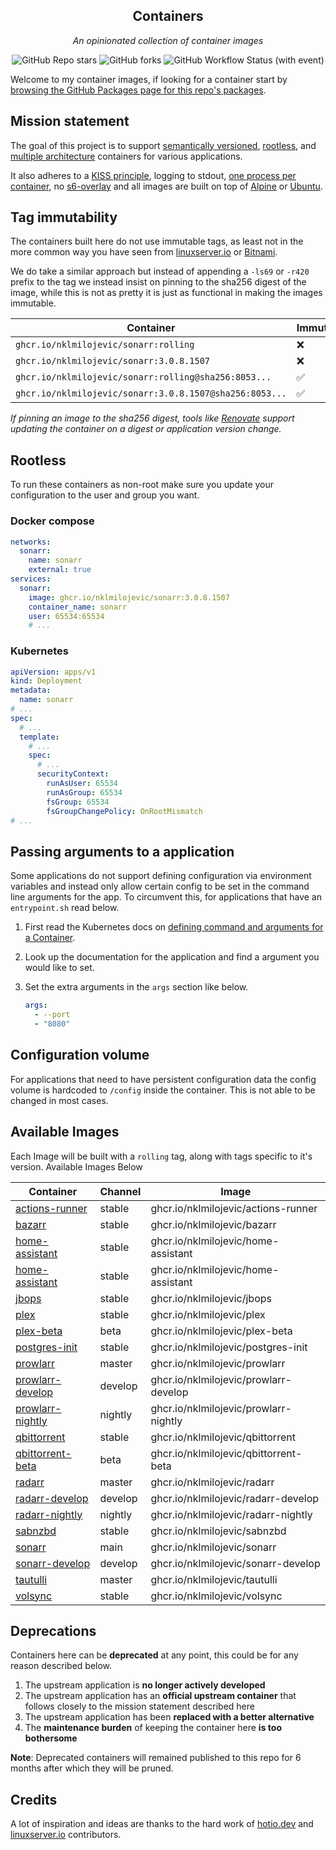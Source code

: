 <!---
NOTE: AUTO-GENERATED FILE
to edit this file, instead edit its template at: ./scripts/templates/README.md.j2
-->
<div align="center">


## Containers

_An opinionated collection of container images_

</div>

<div align="center">

![GitHub Repo stars](https://img.shields.io/github/stars/nklmilojevic/containers?style=for-the-badge)
![GitHub forks](https://img.shields.io/github/forks/nklmilojevic/containers?style=for-the-badge)
![GitHub Workflow Status (with event)](https://img.shields.io/github/actions/workflow/status/nklmilojevic/containers/release-scheduled.yaml?style=for-the-badge&label=Scheduled%20Release)

</div>

Welcome to my container images, if looking for a container start by [browsing the GitHub Packages page for this repo's packages](https://github.com/nklmilojevic?tab=packages&repo_name=containers).

## Mission statement

The goal of this project is to support [semantically versioned](https://semver.org/), [rootless](https://rootlesscontaine.rs/), and [multiple architecture](https://www.docker.com/blog/multi-arch-build-and-images-the-simple-way/) containers for various applications.

It also adheres to a [KISS principle](https://en.wikipedia.org/wiki/KISS_principle), logging to stdout, [one process per container](https://testdriven.io/tips/59de3279-4a2d-4556-9cd0-b444249ed31e/), no [s6-overlay](https://github.com/just-containers/s6-overlay) and all images are built on top of [Alpine](https://hub.docker.com/_/alpine) or [Ubuntu](https://hub.docker.com/_/ubuntu).

## Tag immutability

The containers built here do not use immutable tags, as least not in the more common way you have seen from [linuxserver.io](https://fleet.linuxserver.io/) or [Bitnami](https://bitnami.com/stacks/containers).

We do take a similar approach but instead of appending a `-ls69` or `-r420` prefix to the tag we instead insist on pinning to the sha256 digest of the image, while this is not as pretty it is just as functional in making the images immutable.

| Container                                          | Immutable |
|----------------------------------------------------|-----------|
| `ghcr.io/nklmilojevic/sonarr:rolling`                   | ❌         |
| `ghcr.io/nklmilojevic/sonarr:3.0.8.1507`                | ❌         |
| `ghcr.io/nklmilojevic/sonarr:rolling@sha256:8053...`    | ✅         |
| `ghcr.io/nklmilojevic/sonarr:3.0.8.1507@sha256:8053...` | ✅         |

_If pinning an image to the sha256 digest, tools like [Renovate](https://github.com/renovatebot/renovate) support updating the container on a digest or application version change._

## Rootless

To run these containers as non-root make sure you update your configuration to the user and group you want.

### Docker compose

```yaml
networks:
  sonarr:
    name: sonarr
    external: true
services:
  sonarr:
    image: ghcr.io/nklmilojevic/sonarr:3.0.8.1507
    container_name: sonarr
    user: 65534:65534
    # ...
```

### Kubernetes

```yaml
apiVersion: apps/v1
kind: Deployment
metadata:
  name: sonarr
# ...
spec:
  # ...
  template:
    # ...
    spec:
      # ...
      securityContext:
        runAsUser: 65534
        runAsGroup: 65534
        fsGroup: 65534
        fsGroupChangePolicy: OnRootMismatch
# ...
```

## Passing arguments to a application

Some applications do not support defining configuration via environment variables and instead only allow certain config to be set in the command line arguments for the app. To circumvent this, for applications that have an `entrypoint.sh` read below.

1. First read the Kubernetes docs on [defining command and arguments for a Container](https://kubernetes.io/docs/tasks/inject-data-application/define-command-argument-container/).
2. Look up the documentation for the application and find a argument you would like to set.
3. Set the extra arguments in the `args` section like below.

    ```yaml
    args:
      - --port
      - "8080"
    ```

## Configuration volume

For applications that need to have persistent configuration data the config volume is hardcoded to `/config` inside the container. This is not able to be changed in most cases.

## Available Images

Each Image will be built with a `rolling` tag, along with tags specific to it's version. Available Images Below

Container | Channel | Image
--- | --- | ---
[actions-runner](https://github.com/nklmilojevic/containers/pkgs/container/actions-runner) | stable | ghcr.io/nklmilojevic/actions-runner
[bazarr](https://github.com/nklmilojevic/containers/pkgs/container/bazarr) | stable | ghcr.io/nklmilojevic/bazarr
[home-assistant](https://github.com/nklmilojevic/containers/pkgs/container/home-assistant) | stable | ghcr.io/nklmilojevic/home-assistant
[home-assistant](https://github.com/nklmilojevic/containers/pkgs/container/home-assistant) | stable | ghcr.io/nklmilojevic/home-assistant
[jbops](https://github.com/nklmilojevic/containers/pkgs/container/jbops) | stable | ghcr.io/nklmilojevic/jbops
[plex](https://github.com/nklmilojevic/containers/pkgs/container/plex) | stable | ghcr.io/nklmilojevic/plex
[plex-beta](https://github.com/nklmilojevic/containers/pkgs/container/plex-beta) | beta | ghcr.io/nklmilojevic/plex-beta
[postgres-init](https://github.com/nklmilojevic/containers/pkgs/container/postgres-init) | stable | ghcr.io/nklmilojevic/postgres-init
[prowlarr](https://github.com/nklmilojevic/containers/pkgs/container/prowlarr) | master | ghcr.io/nklmilojevic/prowlarr
[prowlarr-develop](https://github.com/nklmilojevic/containers/pkgs/container/prowlarr-develop) | develop | ghcr.io/nklmilojevic/prowlarr-develop
[prowlarr-nightly](https://github.com/nklmilojevic/containers/pkgs/container/prowlarr-nightly) | nightly | ghcr.io/nklmilojevic/prowlarr-nightly
[qbittorrent](https://github.com/nklmilojevic/containers/pkgs/container/qbittorrent) | stable | ghcr.io/nklmilojevic/qbittorrent
[qbittorrent-beta](https://github.com/nklmilojevic/containers/pkgs/container/qbittorrent-beta) | beta | ghcr.io/nklmilojevic/qbittorrent-beta
[radarr](https://github.com/nklmilojevic/containers/pkgs/container/radarr) | master | ghcr.io/nklmilojevic/radarr
[radarr-develop](https://github.com/nklmilojevic/containers/pkgs/container/radarr-develop) | develop | ghcr.io/nklmilojevic/radarr-develop
[radarr-nightly](https://github.com/nklmilojevic/containers/pkgs/container/radarr-nightly) | nightly | ghcr.io/nklmilojevic/radarr-nightly
[sabnzbd](https://github.com/nklmilojevic/containers/pkgs/container/sabnzbd) | stable | ghcr.io/nklmilojevic/sabnzbd
[sonarr](https://github.com/nklmilojevic/containers/pkgs/container/sonarr) | main | ghcr.io/nklmilojevic/sonarr
[sonarr-develop](https://github.com/nklmilojevic/containers/pkgs/container/sonarr-develop) | develop | ghcr.io/nklmilojevic/sonarr-develop
[tautulli](https://github.com/nklmilojevic/containers/pkgs/container/tautulli) | master | ghcr.io/nklmilojevic/tautulli
[volsync](https://github.com/nklmilojevic/containers/pkgs/container/volsync) | stable | ghcr.io/nklmilojevic/volsync


## Deprecations

Containers here can be **deprecated** at any point, this could be for any reason described below.

1. The upstream application is **no longer actively developed**
2. The upstream application has an **official upstream container** that follows closely to the mission statement described here
3. The upstream application has been **replaced with a better alternative**
4. The **maintenance burden** of keeping the container here **is too bothersome**

**Note**: Deprecated containers will remained published to this repo for 6 months after which they will be pruned.

## Credits

A lot of inspiration and ideas are thanks to the hard work of [hotio.dev](https://hotio.dev/) and [linuxserver.io](https://www.linuxserver.io/) contributors.